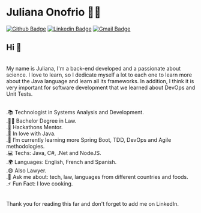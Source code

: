 # Juliana Onofrio :woman_technologist:

[![Github Badge](https://img.shields.io/badge/-Github-000?style=flat-square&logo=Github&logoColor=white&link=https://github.com/JulianaOnofrio)](https://github.com/JulianaOnofrio)
[![Linkedin Badge](https://img.shields.io/badge/-LinkedIn-blue?style=flat-square&logo=Linkedin&logoColor=white&link=https://www.linkedin.com/in/julianaonofrio/)](https://www.linkedin.com/in/julianaonofrio/)
[![Gmail Badge](https://img.shields.io/badge/-Gmail-c14438?style=flat-square&logo=Gmail&logoColor=white&link=mailto:julianadeonofrio@gmail.com)](mailto:julianadeonofrio@gmail.com/)
<br/>
## Hi 👋 

<br/>My name is Juliana, I'm a back-end developed and a passionate about science.
I love to learn, so I dedicate myself a lot to each one to learn more about the Java language and learn all its frameworks. In addition, I think it is very important for software development that we learned about DevOps and Unit Tests.

<br/>.📚 Technologist in Systems Analysis and Development.
<br/>.👩‍🎓 Bachelor Degree in Law.
<br/>.🏢 Hackathons Mentor.
<br/>.💙 In love with Java.
<br/>.🌱 I’m currently learning more Spring Boot, TDD, DevOps and Agile methodologies.
<br/>.💻  Techs: Java, C#, .Net and NodeJS.
<br/>.🌍 Languages: English, French and Spanish.
<br/>.😄 Also Lawyer.
<br/>.💬 Ask me about: tech, law, languages from different countries and foods.
<br/>.⚡ Fun Fact: I love cooking.

<br/>Thank you for reading this far and don't forget to add me on LinkedIn.
